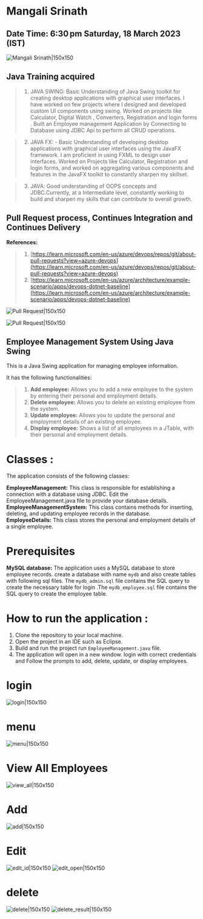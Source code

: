 # Mangali Srinath

## Date Time:  6:30 pm Saturday, 18 March 2023 (IST)

![Mangali Srinath|150x150](./Images/Profile.jpeg)


## Java Training acquired

> 1. JAVA SWING:  Basic Understanding of Java Swing toolkit for creating desktop applications with graphical user interfaces. I have worked on few projects where I designed and developed custom UI components using swing. Worked on projects like Calculator, Digital Watch , Converters, Registration and login forms . Built an Employee management Application by Connecting to Database using JDBC Api to perform all CRUD operations.

> 2. JAVA FX: - Basic Understanding of developing desktop applications with graphical user interfaces using the JavaFX framework. I am proficient in using FXML to design user interfaces. Worked on Projects like Calculator, Registration and login forms, and worked on aggregating various components and features in the JavaFX toolkit to constantly sharpen my skillset.

>3. JAVA: Good understanding of OOPS concepts and JDBC.Currently, at a Intermediate level, constantly working to build and sharpen my skills that can contribute to overall growth.

## Pull Request process, Continues Integration and Continues Delivery
**References:**
> 1. [https://learn.microsoft.com/en-us/azure/devops/repos/git/about-pull-requests?view=azure-devops](https://learn.microsoft.com/en-us/azure/devops/repos/git/about-pull-requests?view=azure-devops)
> 1. [https://learn.microsoft.com/en-us/azure/architecture/example-scenario/apps/devops-dotnet-baseline](https://learn.microsoft.com/en-us/azure/architecture/example-scenario/apps/devops-dotnet-baseline)


![Pull Request|150x150](./Images/PullRequest.png)

![Pull Request|150x150](./Images/Second.png)
## Employee Management System Using Java Swing
This is a Java Swing application for managing employee information.

It has the following functionalities:

>1. **Add employee:** Allows you to add a new employee to the system by entering their personal and employment details. <br/>
>2. **Delete employee:** Allows you to delete an existing employee from the system. <br/>
>3. **Update employee:** Allows you to update the personal and employment details of an existing employee. <br/>
>4. **Display employee:** Shows a list of all employees in a JTable, with their personal and employment details.

# Classes :
The application consists of the following classes:

**EmployeeManagement:** This class is responsible for establishing a connection with a database using JDBC. Edit the EmployeeManagement.java file to provide your database details. <br/>
**EmployeeManagementSystem:** This class contains methods for inserting, deleting, and updating employee records in the database. <br/>
**EmployeeDetails:** This class stores the personal and employment details of a single employee. <br/>

# Prerequisites
**MySQL database:** The application uses a MySQL database to store employee records. create a database with name `mydb` and also create tables with following sql files. The `mydb_admin.sql` file contains the SQL query to create the necessary table for login .The `mydb_employee.sql` file contains the SQL query to create the employee table.

# How to run the application : 
1. Clone the repository to your local machine.
2. Open the project in an IDE such as Eclipse.
3. Build and run the project run `EmployeeManagement.java` file.
4. The application will open in a new window. login with correct credentials and Follow the prompts to add, delete, update, or display employees.

# login

![login|150x150](./Images/login.png)

# menu

![menu|150x150](./Images/menu.png)

# View All Employees

![view_all|150x150](./Images/view_all.png)

# Add

![add|150x150](./Images/add.png)

# Edit

![edit_id|150x150](./Images/edit_id.png)
![edit_open|150x150](./Images/edit_open.png)

# delete

![delete|150x150](./Images/delete_id.png)
![delete_result|150x150](./Images/delete_result.png)



